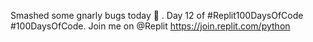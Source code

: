 Smashed some gnarly bugs today 🐛 .  Day 12 of #Replit100DaysOfCode #100DaysOfCode. Join me on @Replit https://join.replit.com/python
